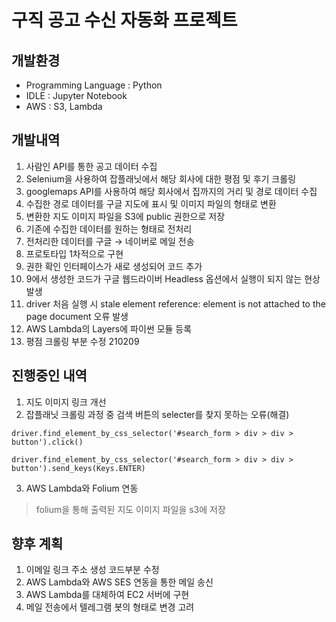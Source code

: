 # 구직 공고 수신 자동화 프로젝트
## 개발환경
- Programming Language : Python
- IDLE : Jupyter Notebook
- AWS : S3, Lambda

## 개발내역
01. 사람인 API를 통한 공고 데이터 수집
02. Selenium을 사용하여 잡플래닛에서 해당 회사에 대한 평점 및 후기 크롤링
03. googlemaps API를 사용하여 해당 회사에서 집까지의 거리 및 경로 데이터 수집
04. 수집한 경로 데이터를 구글 지도에 표시 및 이미지 파일의 형태로 변환
05. 변환한 지도 이미지 파일을 S3에 public 권한으로 저장
06. 기존에 수집한 데이터를 원하는 형태로 전처리
07. 전처리한 데이터를 구글 → 네이버로 메일 전송
08. 프로토타입 1차적으로 구현
09. 권한 확인 인터페이스가 새로 생성되어 코드 추가  
10. 9에서 생성한 코드가 구글 웹드라이버 Headless 옵션에서 실행이 되지 않는 현상 발생  
11. driver 처음 실행 시 stale element reference: element is not attached to the page document 오류 발생  
12. AWS Lambda의 Layers에 파이썬 모듈 등록
13. 평점 크롤링 부분 수정 210209

## 진행중인 내역
01. 지도 이미지 링크 개선
02. 잡플래닛 크롤링 과정 중 검색 버튼의 selecter를 찾지 못하는 오류(해결)
~~~
driver.find_element_by_css_selector('#search_form > div > div > button').click()
~~~
~~~
driver.find_element_by_css_selector('#search_form > div > div > button').send_keys(Keys.ENTER)
~~~
03. AWS Lambda와 Folium 연동
> folium을 통해 출력된 지도 이미지 파일을 s3에 저장  

## 향후 계획
01. 이메일 링크 주소 생성 코드부분 수정  
02. AWS Lambda와 AWS SES 연동을 통한 메일 송신  
03. AWS Lambda를 대체하여 EC2 서버에 구현
04. 메일 전송에서 텔레그램 봇의 형태로 변경 고려
